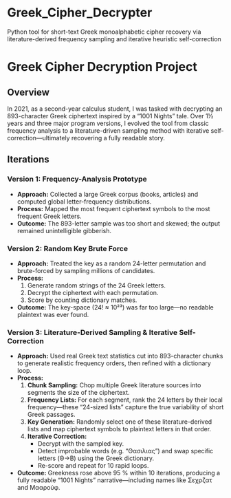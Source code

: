 # Greek_Cipher_Decrypter
Python tool for short-text Greek monoalphabetic cipher recovery via literature-derived frequency sampling and iterative heuristic self-correction

# Greek Cipher Decryption Project

## Overview  
In 2021, as a second-year calculus student, I was tasked with decrypting an 893-character Greek ciphertext inspired by a “1001 Nights” tale. Over 1½ years and three major program versions, I evolved the tool from classic frequency analysis to a literature-driven sampling method with iterative self-correction—ultimately recovering a fully readable story.

## Iterations

### Version 1: Frequency-Analysis Prototype  
- **Approach:** Collected a large Greek corpus (books, articles) and computed global letter-frequency distributions.  
- **Process:** Mapped the most frequent ciphertext symbols to the most frequent Greek letters.  
- **Outcome:** The 893-letter sample was too short and skewed; the output remained unintelligible gibberish.

### Version 2: Random Key Brute Force  
- **Approach:** Treated the key as a random 24-letter permutation and brute-forced by sampling millions of candidates.  
- **Process:**  
  1. Generate random strings of the 24 Greek letters.  
  2. Decrypt the ciphertext with each permutation.  
  3. Score by counting dictionary matches.  
- **Outcome:** The key-space (24! ≈ 10²³) was far too large—no readable plaintext was ever found.

### Version 3: Literature-Derived Sampling & Iterative Self-Correction  
- **Approach:** Used real Greek text statistics cut into 893-character chunks to generate realistic frequency orders, then refined with a dictionary loop.  
- **Process:**  
  1. **Chunk Sampling:** Chop multiple Greek literature sources into segments the size of the ciphertext.  
  2. **Frequency Lists:** For each segment, rank the 24 letters by their local frequency—these “24-sized lists” capture the true variability of short Greek passages.  
  3. **Key Generation:** Randomly select one of these literature-derived lists and map ciphertext symbols to plaintext letters in that order.  
  4. **Iterative Correction:**  
     - Decrypt with the sampled key.  
     - Detect improbable words (e.g. “Θασιλιας”) and swap specific letters (Θ→Β) using the Greek dictionary.  
     - Re-score and repeat for 10 rapid loops.  
- **Outcome:** Greekness rose above 95 % within 10 iterations, producing a fully readable “1001 Nights” narrative—including names like Σεχρζατ and Μααρούφ.

